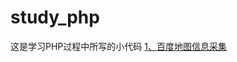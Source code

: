 # study_php
这是学习PHP过程中所写的小代码
[1、百度地图信息采集](https://github.com/CcphAmy/study_php/cURL%20%E7%99%BE%E5%BA%A6%E5%9C%B0%E5%9B%BE%E4%BF%A1%E6%81%AF%E9%87%87%E9%9B%86)